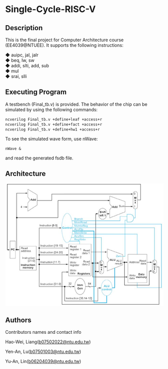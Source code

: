 # Single-Cycle-RISC-V

## Description

This is the final project for Computer Architecture course (EE4039@NTUEE). It supports the following instructions:

◆ auipc, jal, jalr  
◆ beq, lw, sw  
◆ addi, slti, add, sub  
◆ mul  
◆ srai, slli

## Executing Program

A testbench (Final_tb.v) is provided. The behavior of the chip can be simulated by using the following commands: 
```
ncverilog Final_tb.v +define+leaf +access+r
ncverilog Final_tb.v +define+fact +access+r
ncverilog Final_tb.v +define+hw1 +access+r
```
To see the simulated wave form, use nWave:
```
nWave &
```
and read the generated fsdb file.

## Architecture

![alt text](https://github.com/Howard-Liang/Single-Cycle-RISC-V/blob/main/image/architecture.JPG)

## Authors

Contributors names and contact info

Hao-Wei, Liang(b07502022@ntu.edu.tw) 

Yen-An, Lu(b07501003@ntu.edu.tw)
  
Yu-An, Lin(b06204039@ntu.edu.tw)

